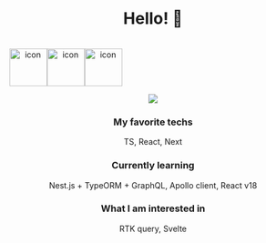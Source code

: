 <div align="center"> 

# Hello!  👋
<br/>

<div style="display: flex; align-items: flex-start;"><img src="https://techstack-generator.vercel.app/ts-icon.svg" alt="icon" width="66" height="66" /><img src="https://techstack-generator.vercel.app/js-icon.svg" alt="icon" width="66" height="66" /><img src="https://techstack-generator.vercel.app/react-icon.svg" alt="icon" width="66" height="66" /></div>
<p herf="https://skillicons.dev">
  <img src="https://skillicons.dev/icons?i=nextjs,nestjs,graphql,postgres,nginx,docker,git,figma&perline=4"/>
</p>

### My favorite techs
TS, React, Next

### Currently learning
Nest.js + TypeORM + GraphQL, Apollo client, React v18

### What I am interested in
RTK query, Svelte
</div>  

